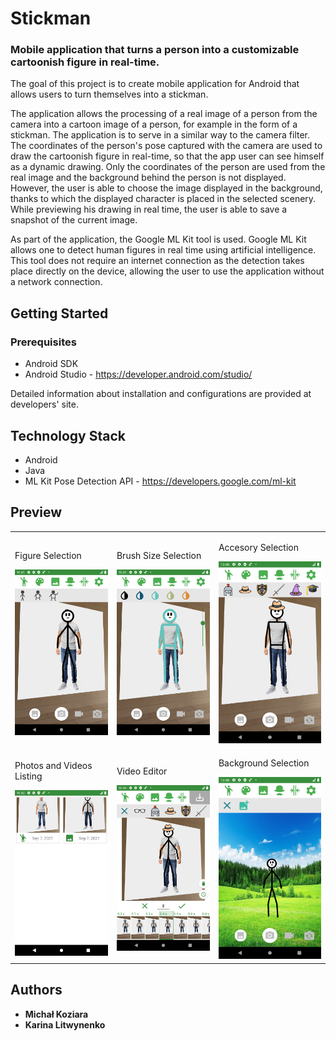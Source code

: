 # Stickman

### Mobile application that turns a person into a customizable cartoonish figure in real-time.

The goal of this project is to create mobile application for Android that allows users to turn themselves into a stickman.

The application allows the processing of a real image of a person from the camera into a cartoon image of a person, for example in the form of a stickman. 
The application is to serve in a similar way to the camera filter. The coordinates of the person's pose captured with the camera are used to draw the cartoonish figure in real-time, so that the app user can see himself as a dynamic drawing. Only the coordinates of the person are used from the real image and the background behind the person is not displayed. However, the user is able to choose the image displayed in the background, thanks to which the displayed character is placed in the selected scenery. While previewing his drawing in real time, the user is able to save a snapshot of the current image. 

As part of the application, the Google ML Kit tool is used. Google ML Kit allows one to detect human figures in real time using artificial intelligence. This tool does not require an internet connection as the detection takes place directly on the device, allowing the user to use the application without a network connection. 

## Getting Started

### Prerequisites

* Android SDK
* Android Studio - https://developer.android.com/studio/

Detailed information about installation and configurations are provided at developers' site.

## Technology Stack

* Android
* Java
* ML Kit Pose Detection API - https://developers.google.com/ml-kit

## Preview

<table>
    <tr>
        <td>
            <p>Figure Selection</p>
            <img src="images/img_1.png" alt="figure selection" title="Figure Selection">
        </td>
        <td>
            <p>Brush Size Selection</p>
            <img src="images/img_2.png" alt="brush size selection" title="Brush Size Selection">
        </td>
        <td>
            <p>Accesory Selection</p>
            <img src="images/img_3.png" alt="accesory selection" title="Accesory Selection">
        </td>
    </tr>
    <tr>
        <td>
            <p>Photos and Videos Listing</p>
            <img src="images/img_4.png" alt="photos and videos listing" title="Photos and Videos Listing">
        </td>
        <td>
            <p>Video Editor</p>
            <img src="images/img_5.png" alt="video editor" title="Video Editor">
        </td>
        <td>
            <p>Background Selection</p>
            <img src="images/img_6.png" alt="background selection" title="Background Selection">
        </td>
    </tr>
</table>

## Authors

* **Michał Koziara** 
* **Karina Litwynenko**

